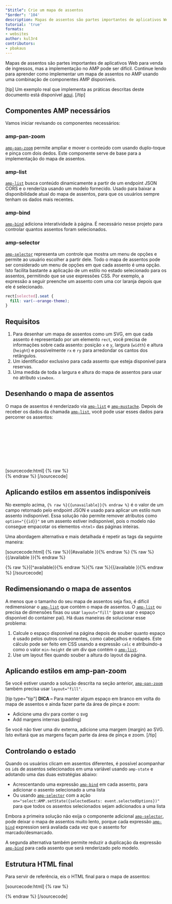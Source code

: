 ```yaml
---
"$title": Crie um mapa de assentos
"$order": '104'
description: Mapas de assentos são partes importantes de aplicativos Web para venda de ingressos, mas a implementação no AMP pode ser difícil. Continue lendo para aprender como implementar um mapa de assentos no AMP
tutorial: 'true'
formats:
- websites
author: kul3r4
contributors:
- pbakaus
---
```


Mapas de assentos são partes importantes de aplicativos Web para venda de ingressos, mas a implementação no AMP pode ser difícil. Continue lendo para aprender como implementar um mapa de assentos no AMP usando uma combinação de componentes AMP disponíveis.

[tip] Um exemplo real que implementa as práticas descritas deste documento está disponível [aqui](../../../documentation/examples/documentation/SeatMap.html). [/tip]

## Componentes AMP necessários

Vamos iniciar revisando os componentes necessários:

### amp-pan-zoom

[`amp-pan-zoom`](../../../documentation/components/reference/amp-pan-zoom.md) permite ampliar e mover o conteúdo com usando duplo-toque e pinça com dois dedos. Este componente serve de base para a implementação do mapa de assentos.

### amp-list

[`amp-list`](../../../documentation/components/reference/amp-list.md) busca conteúdo dinamicamente a partir de um endpoint JSON CORS e o renderiza usando um modelo fornecido. Usado para baixar a disponibilidade atual do mapa de assentos, para que os usuários sempre tenham os dados mais recentes.

### amp-bind

[`amp-bind`](../../../documentation/components/reference/amp-bind.md) adiciona interatividade à página. É necessário nesse projeto para controlar quantos assentos foram selecionados.

### amp-selector

[`amp-selector`](../../../documentation/components/reference/amp-selector.md) representa um controle que mostra um menu de opções e permite ao usuário escolher a partir dele. Todo o mapa de assentos pode ser considerado um menu de opções em que cada assento é uma opção. Isto facilita bastante a aplicação de um estilo no estado selecionado para os assentos, permitindo que se use expressões CSS. Por exemplo, a expressão a seguir preenche um assento com uma cor laranja depois que ele é selecionado.

```css
rect[selected].seat {
  fill: var(--orange-theme);
}
```

## Requisitos

1. Para desenhar um mapa de assentos como um SVG, em que cada assento é representado por um elemento `rect`, você precisa de informações sobre cada assento: posição `x` e `y`, largura (`width`) e altura (`height`) e possivelmente `rx` e `ry` para arredondar os cantos dos retângulos.
2. Um identificador exclusivo para cada assento que esteja disponível para reservas.
3. Uma medida de toda a largura e altura do mapa de assentos para usar no atributo `viewbox`.

## Desenhando o mapa de assentos

O mapa de assentos é renderizado via [`amp-list`](../../../documentation/components/reference/amp-list.md) e [`amp-mustache`](../../../documentation/components/reference/amp-mustache.md). Depois de receber os dados da chamada [`amp-list`](../../../documentation/components/reference/amp-list.md), você pode usar esses dados para percorrer os assentos:

[sourcecode:html]
{% raw %}<svg preserveAspectRatio="xMidYMin slice" viewBox="0 0 {{width}} {{height}}">
{{#seats}}
<rect option="{{id}}" role="button" tabindex="0" class="seat {{unavailable}}" x="{{x}}" y="{{y}}" width="{{width}}" height="{{height}}" rx="{{rx}}" ry="{{ry}}"/>
{{/seats}}
</svg>{% endraw %}
[/sourcecode]

## Aplicando estilos em assentos indisponíveis

No exemplo acima,  `{% raw %}{{unavailable}}{% endraw %}` é o valor de um campo retornado pelo endpoint JSON e usado para aplicar um estilo num assento indisponível. Essa solução não permite remover atributos como `option="{{id}}"` se um assento estiver indisponível, pois o modelo não consegue empacotar os elementos `<html>` das páginas inteiras.

Uma abordagem alternativa e mais detalhada é repetir as tags da seguinte maneira:

[sourcecode:html]
{% raw %}{{#available }}{% endraw %}
<rect option="{{id}}" role="button" tabindex="0" class="seat" x="{{x}}" y="{{y}}" width="{{width}}" height="{{height}}" rx="{{rx}}" ry="{{ry}}"/>{% raw %}{{/available }}{% endraw %}

{% raw %}{{^available}}{% endraw %}<rect role="button" tabindex="0" class="seat unavailable" x="{{x}}" y="{{y}}" width="{{width}}" height="{{height}}" rx="{{rx}}" ry="{{ry}}"/>{% raw %}{{/available }}{% endraw %}
[/sourcecode]

## Redimensionando o mapa de assentos

A menos que o tamanho do seu mapa de assentos seja fixo, é difícil redimensionar o [`amp-list`](../../../documentation/components/reference/amp-list.md) que contém o mapa de assentos. O [`amp-list`](../../../documentation/components/reference/amp-list.md) ou precisa de dimensões fixas ou usar `layout="fill"` (para usar o espaço disponível do container pai). Há duas maneiras de solucionar esse problema:

1. Calcule o espaço disponível na página depois de souber quanto espaço é usado pelos outros componentes, como cabeçalhos e rodapés. Este cálculo pode ser feito em CSS usando a expressão `calc` e atribuindo-a como o valor `min-height` de um div que contém o [`amp-list`](../../../documentation/components/reference/amp-list.md).
2. Use um layout flex quando souber a altura do layout da página.

## Aplicando estilos em amp-pan-zoom

Se você estiver usando a solução descrita na seção anterior, [`amp-pan-zoom`](../../../documentation/components/reference/amp-pan-zoom.md) também precisa usar `layout="fill"`.

[tip type="tip"] **DICA –** Para manter algum espaço em branco em volta do mapa de assentos e ainda fazer parte da área de pinça e zoom:

- Adicione uma div para conter o svg
- Add margens internas (padding)

Se você não tiver uma div externa, adicione uma margem (margin) ao SVG. Isto evitará que as margens façam parte da área de pinça e zoom. [/tip]

## Controlando o estado

Quando os usuários clicam em assentos diferentes, é possível acompanhar os `id`s de assentos selecionados em uma variável usando `amp-state` e adotando uma das duas estratégias abaixo:

- Acrescentando uma expressão [`amp-bind`](../../../documentation/components/reference/amp-bind.md) em cada assento, para adicionar o assento selecionado a uma lista
- Ou usando [`amp-selector`](../../../documentation/components/reference/amp-selector.md) com a ação `on="select:AMP.setState({selectedSeats: event.selectedOptions})"` para que todos os assentos selecionados sejam adicionados a uma lista

Embora a primeira solução não exija o componente adicional [`amp-selector`](../../../documentation/components/reference/amp-selector.md), pode deixar o mapa de assentos muito lento, porque cada expressão [`amp-bind`](../../../documentation/components/reference/amp-bind.md) expression será avaliada cada vez que o assento for marcado/desmarcado.

A segunda alternativa também permite reduzir a duplicação da expressão [`amp-bind`](../../../documentation/components/reference/amp-bind.md) para cada assento que será renderizado pelo modelo.

## Estrutura HTML final

Para servir de referência, eis o HTML final para o mapa de assentos:

[sourcecode:html]
{% raw %}<div class="seatmap-container">
  <amp-list layout="fill" src="/json/seats.json" binding="no" items="." single-item noloading>
    <template type="amp-mustache">
      <amp-pan-zoom layout="fill" class="seatmap">
        <amp-selector multiple on="select:AMP.setState({
          selectedSeats: event.selectedOptions
        })" layout="fill">
          <div class="svg-container">
            <svg preserveAspectRatio="xMidYMin slice" viewBox="0 0 {{width}} {{height}}">
            {{#seats}}
              <rect option="{{id}}" role="button"
               tabindex="0" class="seat {{unavailable}}"
              x="{{x}}" y="{{y}}"
              width="{{width}}" height="{{height}}"
              rx="{{rx}}" ry="{{ry}}"/>
            {{/seats}}
            </svg>
          </div>
        </amp-selector>
      </amp-pan-zoom>
    </template>
  </amp-list>
</div>{% endraw %}
[/sourcecode]
